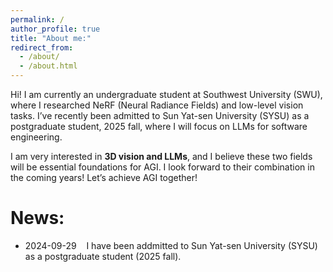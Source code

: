 ```yaml
---
permalink: /
author_profile: true
title: "About me:"
redirect_from: 
  - /about/
  - /about.html
---
```

  Hi! I am currently an undergraduate student at Southwest University (SWU), where I researched NeRF (Neural Radiance Fields) and low-level vision tasks. I’ve recently been admitted to Sun Yat-sen University (SYSU) as a postgraduate student, 2025 fall, where I will focus on LLMs for software engineering. 
  
I am very interested in **3D vision and LLMs**, and I believe these two fields will be essential foundations for AGI. I look forward to their combination in the coming years! Let’s achieve AGI together!


News:
======
* 2024-09-29  &nbsp;&nbsp; I have been addmitted to Sun Yat-sen University (SYSU) as a postgraduate student (2025 fall).
